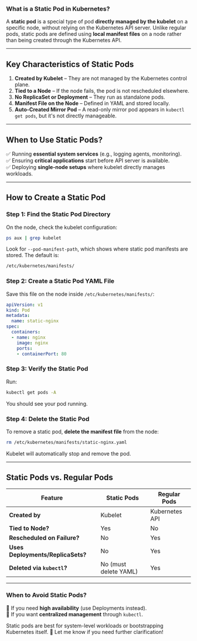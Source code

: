 ### **What is a Static Pod in Kubernetes?**  
A **static pod** is a special type of pod **directly managed by the kubelet** on a specific node, without relying on the Kubernetes API server. Unlike regular pods, static pods are defined using **local manifest files** on a node rather than being created through the Kubernetes API.

---

## **Key Characteristics of Static Pods**
1. **Created by Kubelet** – They are not managed by the Kubernetes control plane.
2. **Tied to a Node** – If the node fails, the pod is not rescheduled elsewhere.
3. **No ReplicaSet or Deployment** – They run as standalone pods.
4. **Manifest File on the Node** – Defined in YAML and stored locally.
5. **Auto-Created Mirror Pod** – A read-only mirror pod appears in `kubectl get pods`, but it's not directly manageable.

---

## **When to Use Static Pods?**
✅ Running **essential system services** (e.g., logging agents, monitoring).  
✅ Ensuring **critical applications** start before API server is available.  
✅ Deploying **single-node setups** where kubelet directly manages workloads.  

---

## **How to Create a Static Pod**
### **Step 1: Find the Static Pod Directory**
On the node, check the kubelet configuration:
```sh
ps aux | grep kubelet
```
Look for `--pod-manifest-path`, which shows where static pod manifests are stored. The default is:
```sh
/etc/kubernetes/manifests/
```

### **Step 2: Create a Static Pod YAML File**
Save this file on the node inside `/etc/kubernetes/manifests/`:
```yaml
apiVersion: v1
kind: Pod
metadata:
  name: static-nginx
spec:
  containers:
  - name: nginx
    image: nginx
    ports:
    - containerPort: 80
```

### **Step 3: Verify the Static Pod**
Run:
```sh
kubectl get pods -A
```
You should see your pod running.

### **Step 4: Delete the Static Pod**
To remove a static pod, **delete the manifest file** from the node:
```sh
rm /etc/kubernetes/manifests/static-nginx.yaml
```
Kubelet will automatically stop and remove the pod.

---

## **Static Pods vs. Regular Pods**
| Feature         | Static Pods | Regular Pods |
|----------------|------------|--------------|
| **Created by** | Kubelet | Kubernetes API |
| **Tied to Node?** | Yes | No |
| **Rescheduled on Failure?** | No | Yes |
| **Uses Deployments/ReplicaSets?** | No | Yes |
| **Deleted via `kubectl`?** | No (must delete YAML) | Yes |

---

### **When to Avoid Static Pods?**
🚫 If you need **high availability** (use Deployments instead).  
🚫 If you want **centralized management** through `kubectl`.  

Static pods are best for system-level workloads or bootstrapping Kubernetes itself. 🚀 Let me know if you need further clarification!
